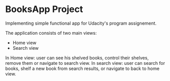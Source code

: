 # BooksApp Project

Implementing simple functional app for Udacity's program assignement.

The application consists of two main views:
- Home view
- Search view

In Home view: user can see his shelved books, control their shelves, remove them or navigate to search view.
In search view: user can search for books, shelf a new book from search results, or navigate to back to home view.